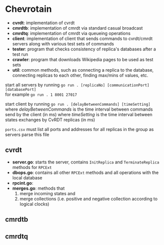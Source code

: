 # Chevrotain
* **cvrdt**: implementation of cvrdt
* **cmrdtb**: implementation of cmrdt via standard casual broadcast
* **cmrdtq**: implementation of cmrdt via queueing operations
* **client**: implementation of client that sends commands to cvrdt/cmrdt servers along with various test sets of commands
* **tester**: program that checks consistency of replica's databases after a test run
* **crawler**: program that downloads Wikipedia pages to be used as test sets
* **util**: common methods, such as connecting a replica to the database, connecting replicas to each other, finding max/mins of values, etc.

start all servers by running `go run . [replicaNo] [communicationPort] [databasePort]` \
for example `go run . 1 8001 27017`

start client by running `go run . [delayBetweenCommands] [timeSetting]` \
where *delayBetweenCommands* is the time interval between commands send by the client (in ms)
where *timeSetting* is the time interval between states exchanges by CvRDT replicas (in ms)

`ports.csv` must list all ports and addresses for all replicas in the group as servers parse this file 

## cvrdt
* **server.go**: starts the server, contains `InitReplica` and `TerminateReplica` methods for `RPCExt`
* **dbops.go**: contains all other `RPCExt` methods and all operations with the local database
* **rpcint.go**:  
* **merges.go**: methods that
    1. merge incoming states and
    2. merge collections (i.e. positive and negative collection according to logical clocks)

## cmrdtb

## cmrdtq
